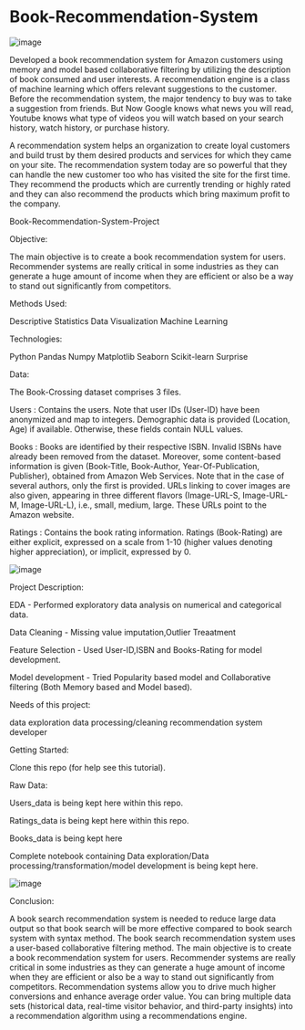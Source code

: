 # Book-Recommendation-System



![image](https://user-images.githubusercontent.com/114379464/235067025-0717cfa6-3977-40c5-b865-94226f679795.png)




Developed a book recommendation system for Amazon customers using memory and model based collaborative filtering by utilizing the description of book consumed and user interests. A recommendation engine is a class of machine learning which offers relevant suggestions to the customer.  Before the recommendation system, the major tendency to buy was to take a suggestion from friends. But Now Google knows what news you will read, Youtube knows what type of videos you will watch based on your search history, watch history, or purchase history.

A recommendation system helps an organization to create loyal customers and build trust by them desired products and services for which they came on your site. The recommendation system today are so powerful that they can handle the new customer too who has visited the site for the first time. They recommend the products which are currently trending or highly rated and they can also recommend the products which bring maximum profit to the company.



Book-Recommendation-System-Project

Objective:


The main objective is to create a book recommendation system for users. Recommender systems are really critical in some industries as they can generate a huge amount of income when they are efficient or also be a way to stand out significantly from competitors.

Methods Used:


Descriptive Statistics Data Visualization Machine Learning

Technologies:


Python Pandas Numpy Matplotlib Seaborn Scikit-learn Surprise

Data:


The Book-Crossing dataset comprises 3 files.


Users : Contains the users. Note that user IDs (User-ID) have been anonymized and map to integers. Demographic data is provided (Location, Age) if available. Otherwise, these fields contain NULL values.


Books : Books are identified by their respective ISBN. Invalid ISBNs have already been removed from the dataset. Moreover, some content-based information is given (Book-Title, Book-Author, Year-Of-Publication, Publisher), obtained from Amazon Web Services. Note that in the case of several authors, only the first is provided. URLs linking to cover images are also given, appearing in three different flavors (Image-URL-S, Image-URL-M, Image-URL-L), i.e., small, medium, large. These URLs point to the Amazon website.


Ratings : Contains the book rating information. Ratings (Book-Rating) are either explicit, expressed on a scale from 1-10 (higher values denoting higher appreciation), or implicit, expressed by 0.





![image](https://user-images.githubusercontent.com/114379464/235067070-ba0f6652-847d-4b7d-97ca-962b3dee51ef.png)





Project Description:


EDA - Performed exploratory data analysis on numerical and categorical data.

Data Cleaning - Missing value imputation,Outlier Treaatment

Feature Selection - Used User-ID,ISBN and Books-Rating for model development.

Model development - Tried Popularity based model and Collaborative filtering (Both Memory based and Model based).


Needs of this project:


data exploration data processing/cleaning recommendation system developer


Getting Started:


Clone this repo (for help see this tutorial).


Raw Data:


Users_data is being kept here within this repo.

Ratings_data is being kept here within this repo.

Books_data is being kept here

Complete notebook containing Data exploration/Data processing/transformation/model development is being kept here.


![image](https://user-images.githubusercontent.com/114379464/235066969-3add7676-4009-4879-94cf-25438fb86340.png)




Conclusion:

A book search recommendation system is needed to reduce large data output so that book search will be more effective compared to book search system with syntax method. The book search recommendation system uses a user-based collaborative filtering method. The main objective is to create a book recommendation system for users. Recommender systems are really critical in some industries as they can generate a huge amount of income when they are efficient or also be a way to stand out significantly from competitors. Recommendation systems allow you to drive much higher conversions and enhance average order value. You can bring multiple data sets (historical data, real-time visitor behavior, and third-party insights) into a recommendation algorithm using a recommendations engine.

